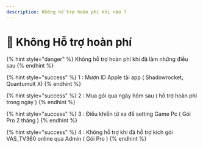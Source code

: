 ```yaml
---
description: Không hỗ trợ hoàn phí khi nào ?
---
```


# 🥥 Không Hỗ trợ hoàn phí

{% hint style="danger" %}
Không hỗ trợ hoàn phí khi đã làm những điều sau
{% endhint %}

{% hint style="success" %}
1 : Mượn ID Apple tải app ( Shadowrocket, Quantumult X)&#x20;
{% endhint %}

{% hint style="success" %}
2 : Mua gói qua ngày hôm sau ( hỗ trợ hoàn phí trong ngày )
{% endhint %}

{% hint style="success" %}
3 : Điều khiển từ xa để setting Game Pc ( Gói Pro 2 tháng )
{% endhint %}

{% hint style="success" %}
4 : Không hỗ trợ khi đã hỗ trợ kích gói VAS\_TV360 online qua Admin ( Gói Pro )
{% endhint %}
